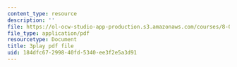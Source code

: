 ```yaml
---
content_type: resource
description: ''
file: https://ol-ocw-studio-app-production.s3.amazonaws.com/courses/8-01sc-classical-mechanics-fall-2016/184dfc67299840fd5340ee3f2e5a3d91_FlHKTvUjD6g.pdf
file_type: application/pdf
resourcetype: Document
title: 3play pdf file
uid: 184dfc67-2998-40fd-5340-ee3f2e5a3d91
---
```


